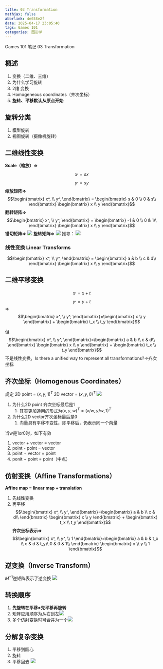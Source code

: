 ```yaml
---
title: 03 Transformation
mathjax: false
abbrlink: 4e658e2f
date: 2025-04-17 23:05:40
tags: Games 101
categories: 图形学
---
```


Games 101 笔记 03 Transformation
<!-- less -->

## 概述
1. 变换（二维、三维）
2. 为什么学习旋转
3. 2维 变换
4. Homogeneous coordinates（齐次坐标）
5. **旋转、平移默认从原点开始**

## 旋转分类
1. 模型旋转
2. 视图旋转（摄像机旋转）

## 二维线性变换
**Scale（缩放）=>**
$$x^,=sx$$
$$y^,=sy$$
**缩放矩阵=>**
$$\begin{bmatrix} x^, \\ y^, \end{bmatrix} = \begin{bmatrix} s & 0 \\ 0 & s\\ \end{bmatrix} \begin{bmatrix} x \\ y \end{bmatrix}$$
**翻转矩阵=>**
$$\begin{bmatrix} x^, \\ y^, \end{bmatrix} = \begin{bmatrix} -1 & 0 \\ 0 & 1\\ \end{bmatrix} \begin{bmatrix} x \\ y \end{bmatrix}$$
**错切矩阵=>**
![](https://raw.githubusercontent.com/Tang-Paofan/Asset/main/BlogPicture/Pasted%20image%2020250116235703.png)
**旋转矩阵=>**
![](https://raw.githubusercontent.com/Tang-Paofan/Asset/main/BlogPicture/Pasted%20image%2020250116235735.png)
推导：
![](https://raw.githubusercontent.com/Tang-Paofan/Asset/main/BlogPicture/微信图片_20250117000234.jpg)
### 线性变换 Linear Transforms
$$\begin{bmatrix} x^, \\ y^, \end{bmatrix} = \begin{bmatrix} a & b \\ c & d\\ \end{bmatrix} \begin{bmatrix} x \\ y \end{bmatrix}$$
## 二维平移变换
$$x^, = x + t$$
$$y^, = y + t$$
=>
$$\begin{bmatrix} x^, \\ y^, \end{bmatrix}=\begin{bmatrix} x \\ y \end{bmatrix} + \begin{bmatrix} t_x \\ t_y \end{bmatrix}$$

但$$\begin{bmatrix} x^, \\ y^, \end{bmatrix}=\begin{bmatrix} a & b \\ c & d\\  \end{bmatrix} \begin{bmatrix} x \\ y \end{bmatrix} + \begin{bmatrix} t_x \\ t_y \end{bmatrix}$$不是线性变换，Is there a unified way to represent all transformations?->齐次坐标

## 齐次坐标（Homogenous Coordinates）
规定
2D point = $(x, y, 1)^T$
2D vector = $(x, y, 0)^T$
![](https://raw.githubusercontent.com/Tang-Paofan/Asset/main/BlogPicture/Pasted%20image%2020250117001413.png)
1. 为什么2D point 齐次坐标最后是1
    1. 其实更加通用的形式为$(x, y, w)^T = (x/w, y/w, 1)^T$
2. 为什么2D vector齐次坐标最后是0
    1. 向量具有平移不变性，即平移后，仍表示同一个向量

当w是1or0时，如下有效
1. vector + vector = vector
2. point - point = vector
3. point + vector = point
4. ponit + point = point（中点）

## 仿射变换（Affine Transformations）
**Affine map = linear map + translation**
1. 先线性变换
2. 再平移
$$\begin{bmatrix} x^, \\ y^, \end{bmatrix}=\begin{bmatrix} a & b \\ c & d\\  \end{bmatrix} \begin{bmatrix} x \\ y \end{bmatrix} + \begin{bmatrix} t_x \\ t_y \end{bmatrix}$$
**齐次坐标表示=>**
$$\begin{bmatrix} x^, \\ y^, \\ 1 \end{bmatrix}=\begin{bmatrix} a & b & t_x \\ c & d & t_y\\ 0 & 0 & 1\\ \end{bmatrix} \begin{bmatrix} x \\ y \\ 1 \end{bmatrix}$$
## 逆变换（Inverse Transform）
$M^{-1}$逆矩阵表示了逆变换
![](https://raw.githubusercontent.com/Tang-Paofan/Asset/main/BlogPicture/Pasted%20image%2020250117002342.png)

## 转换顺序
1. **先旋转在平移≠先平移再旋转**
2. 矩阵应用顺序为从右到左![](https://raw.githubusercontent.com/Tang-Paofan/Asset/main/BlogPicture/Pasted%20image%2020250117002604.png)
3. 多个仿射变换时可合并为一个![](https://raw.githubusercontent.com/Tang-Paofan/Asset/main/BlogPicture/Pasted%20image%2020250117002749.png)
## 分解复杂变换
1. 平移到圆心
2. 旋转
3. 平移回去
![](https://raw.githubusercontent.com/Tang-Paofan/Asset/main/BlogPicture/Pasted%20image%2020250117002940.png)
